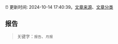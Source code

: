 :alarm_clock: 更新时间: 2024-10-14 17:40:39。[文章来源](/README.md)、[文章分类](/TAGS.md)

## 报告


> 关键字：`报告`、`月报`



